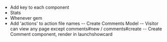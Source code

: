 - Add key to each component
- Stats
- Whenever gem
- Add 'actions' to action file names
-- Create Comments Model
-- Visitor can view any page except comments#new / comments#create
-- Create Comment component, render in launchshowcard
